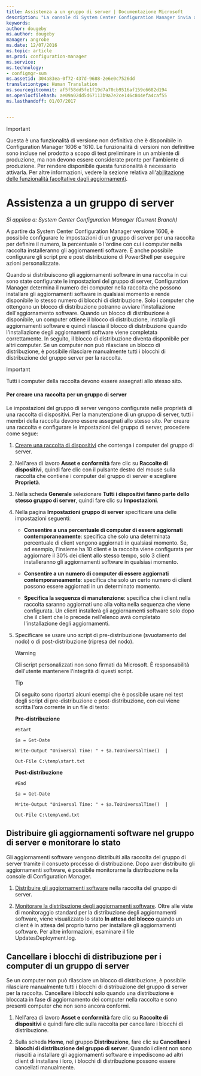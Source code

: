 ```yaml
---
title: Assistenza a un gruppo di server | Documentazione Microsoft
description: "La console di System Center Configuration Manager invia avvisi e stati per monitorare gli aggiornamenti e la conformità."
keywords: 
author: dougeby
ms.author: dougeby
manager: angrobe
ms.date: 12/07/2016
ms.topic: article
ms.prod: configuration-manager
ms.service: 
ms.technology:
- configmgr-sum
ms.assetid: 304a83ea-0f72-437d-9688-2e6e0c7526dd
translationtype: Human Translation
ms.sourcegitcommit: af5f58dd5fe1f19d7a70cb9516af159c6682d194
ms.openlocfilehash: ae09a02dd5d67113b9a7e2ce146c844efa4caf55
ms.lasthandoff: 01/07/2017


---
```

>[!IMPORTANT]
>Questa è una funzionalità di versione non definitiva che è disponibile in Configuration Manager 1606 e 1610. Le funzionalità di versioni non definitive sono incluse nel prodotto a scopo di test preliminare in un ambiente di produzione, ma non devono essere considerate pronte per l'ambiente di produzione. Per rendere disponibile questa funzionalità è necessario attivarla. Per altre informazioni, vedere la sezione relativa all'[abilitazione delle funzionalità facoltative dagli aggiornamenti](https://docs.microsoft.com/sccm/core/servers/manage/install-in-console-updates#bkmk_prerelease).


# <a name="service-a-server-group"></a>Assistenza a un gruppo di server

*Si applica a: System Center Configuration Manager (Current Branch)*

A partire da System Center Configuration Manager versione 1606, è possibile configurare le impostazioni di un gruppo di server per una raccolta per definire il numero, la percentuale o l'ordine con cui i computer nella raccolta installeranno gli aggiornamenti software. È anche possibile configurare gli script pre e post distribuzione di PowerShell per eseguire azioni personalizzate.

Quando si distribuiscono gli aggiornamenti software in una raccolta in cui sono state configurate le impostazioni del gruppo di server, Configuration Manager determina il numero dei computer nella raccolta che possono installare gli aggiornamenti software in qualsiasi momento e rende disponibile lo stesso numero di blocchi di distribuzione. Solo i computer che ottengono un blocco di distribuzione potranno avviare l'installazione dell'aggiornamento software. Quando un blocco di distribuzione è disponibile, un computer ottiene il blocco di distribuzione, installa gli aggiornamenti software e quindi rilascia il blocco di distribuzione quando l'installazione degli aggiornamenti software viene completata correttamente. In seguito, il blocco di distribuzione diventa disponibile per altri computer. Se un computer non può rilasciare un blocco di distribuzione, è possibile rilasciare manualmente tutti i blocchi di distribuzione del gruppo server per la raccolta.

>[!IMPORTANT]
>Tutti i computer della raccolta devono essere assegnati allo stesso sito.

#### <a name="to-create-a-collection-for-a-server-group"></a>Per creare una raccolta per un gruppo di server  
Le impostazioni del gruppo di server vengono configurate nelle proprietà di una raccolta di dispositivi. Per la manutenzione di un gruppo di server, tutti i membri della raccolta devono essere assegnati allo stesso sito. Per creare una raccolta e configurare le impostazioni del gruppo di server, procedere come segue:
1.  [Creare una raccolta di dispositivi](../../core/clients/manage/collections/create-collections.md) che contenga i computer del gruppo di server.  

2.  Nell'area di lavoro **Asset e conformità** fare clic su **Raccolte di dispositivi**, quindi fare clic con il pulsante destro del mouse sulla raccolta che contiene i computer del gruppo di server e scegliere **Proprietà**.  

3.  Nella scheda **Generale** selezionare **Tutti i dispositivi fanno parte dello stesso gruppo di server**, quindi fare clic su **Impostazioni**.  

4.  Nella pagina **Impostazioni gruppo di server** specificare una delle impostazioni seguenti:  

    -   **Consentire a una percentuale di computer di essere aggiornati contemporaneamente**: specifica che solo una determinata percentuale di client vengono aggiornati in qualsiasi momento. Se, ad esempio, l'insieme ha 10 client e la raccolta viene configurata per aggiornare il 30% dei client allo stesso tempo, solo 3 client installeranno gli aggiornamenti software in qualsiasi momento.  

    -   **Consentire a un numero di computer di essere aggiornati contemporaneamente**: specifica che solo un certo numero di client possono essere aggiornati in un determinato momento.  

    -   **Specifica la sequenza di manutenzione**: specifica che i client nella raccolta saranno aggiornati uno alla volta nella sequenza che viene configurata. Un client installerà gli aggiornamenti software solo dopo che il client che lo precede nell'elenco avrà completato l'installazione degli aggiornamenti.  

5.  Specificare se usare uno script di pre-distribuzione (svuotamento del nodo) o di post-distribuzione (ripresa del nodo).  

    > [!WARNING]
    > Gli script personalizzati non sono firmati da Microsoft. È responsabilità dell'utente mantenere l'integrità di questi script.

    > [!TIP]  
    > Di seguito sono riportati alcuni esempi che è possibile usare nei test degli script di pre-distribuzione e post-distribuzione, con cui viene scritta l'ora corrente in un file di testo:  
    >   
    >  **Pre-distribuzione**  
    >   
    >  `#Start`  
    >   
    >  `$a = Get-Date`  
    >   
    >  `Write-Output "Universal Time: " + $a.ToUniversalTime()  |`  
    >   
    >  `Out-File C:\temp\start.txt`  
    >   
    >  **Post-distribuzione**  
    >   
    >  `#End`  
    >   
    >  `$a = Get-Date`  
    >   
    >  `Write-Output "Universal Time: " + $a.ToUniversalTime()  |`  
    >   
    >  `Out-File C:\temp\end.txt`  

## <a name="deploy-software-updates-to-the-server-group-and-monitor-status"></a>Distribuire gli aggiornamenti software nel gruppo di server e monitorare lo stato  
Gli aggiornamenti software vengono distribuiti alla raccolta del gruppo di server tramite il consueto processo di distribuzione. Dopo aver distribuito gli aggiornamenti software, è possibile monitorarne la distribuzione nella console di Configuration Manager.
1.  [Distribuire gli aggiornamenti software](manually-deploy-software-updates.md) nella raccolta del gruppo di server.   

2.  [Monitorare la distribuzione degli aggiornamenti software](monitor-software-updates.md). Oltre alle viste di monitoraggio standard per la distribuzione degli aggiornamenti software, viene visualizzato lo stato **In attesa del blocco** quando un client è in attesa del proprio turno per installare gli aggiornamenti software. Per altre informazioni, esaminare il file UpdatesDeployment.log.


## <a name="clear-the-deployment-locks-for-computers-in-a-server-group"></a>Cancellare i blocchi di distribuzione per i computer di un gruppo di server  
Se un computer non può rilasciare un blocco di distribuzione, è possibile rilasciare manualmente tutti i blocchi di distribuzione del gruppo di server per la raccolta. Cancellare i blocchi solo quando una distribuzione è bloccata in fase di aggiornamento dei computer nella raccolta e sono presenti computer che non sono ancora conformi.  
1.  Nell'area di lavoro **Asset e conformità** fare clic su **Raccolte di dispositivi** e quindi fare clic sulla raccolta per cancellare i blocchi di distribuzione.  

2.  Sulla scheda **Home**, nel gruppo **Distribuzione**, fare clic su **Cancellare i blocchi di distribuzione del gruppo di server**. Quando i client non sono riusciti a installare gli aggiornamenti software e impediscono ad altri client di installare i loro, i blocchi di distribuzione possono essere cancellati manualmente.  


